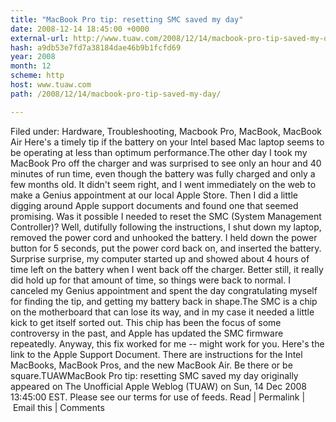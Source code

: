 ```yaml
---
title: "MacBook Pro tip: resetting SMC saved my day"
date: 2008-12-14 18:45:00 +0000
external-url: http://www.tuaw.com/2008/12/14/macbook-pro-tip-saved-my-day/
hash: a9db53e7fd7a38184dae46b9b1fcfd69
year: 2008
month: 12
scheme: http
host: www.tuaw.com
path: /2008/12/14/macbook-pro-tip-saved-my-day/

---
```


Filed under: Hardware, Troubleshooting, Macbook Pro, MacBook, MacBook Air
Here's a timely tip if the battery on your Intel based Mac laptop seems to be operating at less than optimum performance.The other day I took my MacBook Pro off the charger and was surprised to see only an hour and 40 minutes of run time, even though the battery was fully charged and only a few months old. It didn't seem right, and I went immediately on the web to make a Genius appointment at our local Apple Store. Then I did a little digging around Apple support documents and found one that seemed promising. Was it possible I needed to reset the SMC (System Management Controller)? Well, dutifully following the instructions, I shut down my laptop, removed the power cord and unhooked the battery. I held down the power button for 5 seconds, put the power cord back on, and inserted the battery. Surprise surprise, my computer started up and showed about 4 hours of time left on the battery when I went back off the charger. Better still, it really did hold up for that amount of time, so things were back to normal. I canceled my Genius appointment and spent the day congratulating myself for finding the tip, and getting my battery back in shape.The SMC is a chip on the motherboard that can lose its way, and in my case it needed a little kick to get itself sorted out. This chip has been the focus of some controversy in the past, and Apple has updated the SMC firmware repeatedly. Anyway, this fix worked for me -- might work for you. Here's the link to the Apple Support Document. There are instructions for the Intel MacBooks, MacBook Pros, and the new MacBook Air. Be there or be square.TUAWMacBook Pro tip: resetting SMC saved my day originally appeared on The Unofficial Apple Weblog (TUAW) on Sun, 14 Dec 2008 13:45:00 EST.  Please see our terms for use of feeds.
Read | Permalink | Email this | Comments


 

